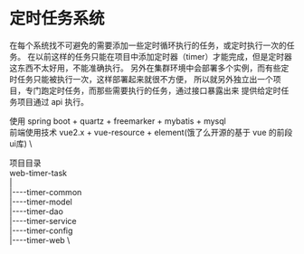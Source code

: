 # 定时任务系统

在每个系统找不可避免的需要添加一些定时循环执行的任务，或定时执行一次的任务。
在以前这样的任务只能在项目中添加定时器（timer）才能完成，但是定时器这东西不太好用，不能准确执行。
另外在集群环境中会部署多个实例，而有些定时任务只能被执行一次，这样部署起来就很不方便，
所以就另外独立出一个项目，专门跑定时任务，而那些需要执行的任务，通过接口暴露出来 提供给定时任务项目通过 api 执行。


使用 spring boot + quartz + freemarker + mybatis + mysql \
前端使用技术  vue2.x + vue-resource + element(饿了么开源的基于 vue 的前段ui库) \

项目目录 \
web-timer-task \
  | \
  |----timer-common \
  |----timer-model \
  |----timer-dao \
  |----timer-service \
  |----timer-config \
  |----timer-web \
